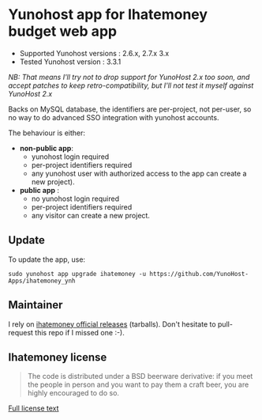 Yunohost app for Ihatemoney budget web app
==========================================

- Supported Yunohost versions : 2.6.x, 2.7.x 3.x
- Tested Yunohost version : 3.3.1

*NB: That means I'll try not to drop support for YunoHost 2.x too soon, and
accept patches to keep retro-compatibility, but I'll not test it myself against
YunoHost 2.x*

Backs on MySQL database, the identifiers are per-project, not per-user, so no
way to do advanced SSO integration with yunohost accounts.

The behaviour is either:

- **non-public app**:
  - yunohost login required
  - per-project identifiers required
  - any yunohost user with authorized access to the app can create a new
    project).
- **public app** :
  - no yunohost login required
  - per-project identifiers required
  - any visitor can create a new project.

Update
------

To update the app, use:

`sudo yunohost app upgrade ihatemoney -u https://github.com/YunoHost-Apps/ihatemoney_ynh`
  

Maintainer
----------

I rely on
[ihatemoney official releases](https://github.com/spiral-project/ihatemoney/releases)
(tarballs). Don't hesitate to pull-request this repo if I missed one :-).


Ihatemoney license
------------------

> The code is distributed under a BSD beerware derivative: if you meet the
> people in person and you want to pay them a craft beer, you are highly
> encouraged to do so.

[Full license text](https://github.com/spiral-project/ihatemoney/blob/master/LICENSE)

